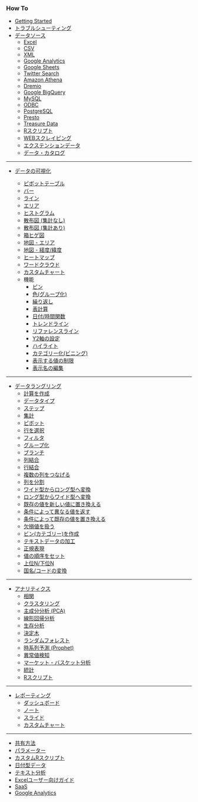 ### How To

* [Getting Started](/howto?q=tag%3A%22getting%20started%22)
* [トラブルシューティング](/howto?q=tag%3Atroubleshoot&language=ja)
* [データソース](/howto?q=tag%3A%22data%20source%22&language=ja)
    * [Excel](/howto?q=tag%3AExcel%20tag%3A%22Data%20Source%22&language=ja)
    * [CSV](/howto?q=tag%3Acsv%20tag%3A%22Data%20Source%22&language=ja)
    <!--* [JSON](/howto?q=tag%3Ajson%20tag%3A%22Data%20Source%22&language=ja)-->
    <!--* [統計ファイル(SPSS, SAS, STATA)](/howto?q=tag%3ASPSS%7CSAS%7CSTATA&language=ja)-->
    <!--* [Rファイル](/howto?q=tag%3A%22R%20File%22&language=ja)-->
    * [XML](/howto?q=tag%3Axml&language=ja)
    <!--* [Github issues](/howto?q=tag%3A%22Github%20issues%22&language=ja)-->
    * [Google Analytics](/howto?q=tag%3A%22Google%20Analytics%22&language=ja)
    * [Google Sheets](/howto?q=tag%3A%22Google%20Sheets%22&language=ja)
    <!--* [MailChimp](/howto?q=tag%3AMailchimp&language=ja)-->
    <!--* [Stripe](/howto?q=tag%3AStripe&language=ja)-->
    * [Twitter Search](/howto?q=tag%3ATwitter&language=ja)
    * [Amazon Athena](/howto?q=tag%3A%22Amazon%20Athena%22&language=ja)
    <!--* [Amazon Aurora](/howto?q=tag%3A%22Amazon%20Aurora%22&language=ja)-->
    <!--* [Amazon Redshift](/howto?q=tag%3ARedshift&language=ja)-->
    * [Dremio](/howto?q=tag%3ADremio&language=ja)
    * [Google BigQuery](/howto?q=tag%3ABigQuery&language=ja)
    <!--* [HP Vertica](/howto?q=tag%3A%22HP%20Vertica%22&language=ja)-->
    <!--* [MongoDB](/howto?q=tag%3AMongoDB&language=ja)-->
    <!--* [MS SQL Server](/howto?q=tag%3A%22MS%20SQL%22&language=ja)-->
    * [MySQL](/howto?q=tag%3AMySQL&language=ja)
    * [ODBC](/howto?q=tag%3AODBC&language=ja)
    * [PostgreSQL](/howto?q=tag%3APostgreSQL&language=ja)
    * [Presto](/howto?q=tag%3APresto&language=ja)
    <!--* [Teradata](/howto?q=tag%3ATeradata&language=ja)-->
    * [Treasure Data](/howto?q=tag%3A%22Treasure%20Data%22&language=ja)
    * [Rスクリプト](/howto?q=tag%3A%22R%20Script%22%20tag%3A%22Data%20Source%22&language=ja)
    * [WEBスクレイピング](/howto?q=tag%3A%22Web%20Scraping%22&language=ja)
    * [エクステンションデータ](/howto?q=tag%3A%%22Extension%20Data%22&language=ja)
    <!--* [ファイナンスデータ](/howto?q=tag%3Afinance%20tag%3A%22Data%20Source%22&language=ja)-->
    * [データ・カタログ](/howto?q=tag%3A%22Data%20Catalog%22%20tag%3A%22Data%20Source%22&language=ja)

----

* [データの可視化](/howto?q=tag%3Avisualization&language=ja)

    * [ピボットテーブル](/howto?q=tag%3APivot%20tag%3AVisualization&language=ja)
    <!--* [テーブル](/howto?q=tag%3ATable%20tag%3AVisualization&language=ja)-->
    * [バー](/howto?q=tag%3ABar&language=ja)
    * [ライン](/howto?q=tag%3ALine%20tag%3AVisualization&language=ja)
    * [エリア](/howto?q=tag%3AArea%20tag%3AVisualization&language=ja)
    <!--* [パイ](/howto?q=tag%3APie&language=ja)-->
    * [ヒストグラム](/howto?q=tag%3AHistogram&language=ja)
    <!--* [密度曲線](/howto?q=tag%3ADensity%20Plot&language=ja)-->
    * [散布図 (集計なし)](/howto?q=tag%3AScatter%20-tag%3A%22Scatter%20Aggregation%22&language=ja)
    * [散布図 (集計あり)](/howto?q=tag%3A%22Scatter%20Aggregation%22&language=ja)
    * [箱ヒゲ図](/howto?q=tag%3A%22Box%20Plot%22&language=ja)
    <!--* [バイオリン](/howto?q=tag%3A%22Violin%20Plot%22&language=ja)-->
    <!--* [エラーバー](/howto?q=tag%3A%22Error%20Bar%22&language=ja)-->
    * [地図 - エリア](/howto?q=tag%3AMap-Area&language=ja)
    * [地図 - 経度/緯度](/howto?q=tag%3AMap-long/lat&language=ja)
    <!--* [地図 - ヒートマップ](/howto?q=tag%3AMap-Heatmap&language=ja)-->
    * [ヒートマップ](/howto?q=tag%3AHeatmap%20-tag%3AMap-Heatmap&language=ja)
    <!--* [等高線プロット](/howto?q=tag%3ACountour&language=ja)-->
    <!--* [ナンバー](/howto?q=tag%3ANumber%20tag%3AVisualization&language=ja)-->
    * [ワードクラウド](/howto?q=tag%3AWordcloud&language=ja)
    * [カスタムチャート](/howto?q=tag%3Avisualization%20tag%3A%22R%20Script%22&language=ja)
  * 機能
    * [ピン](/howto?q=tag%3Apin%20-tag%3A%22Web%20Scraping%22&language=ja)
    * [色(グループ化)](/howto?q=tag%3AColor&language=ja)
    * [繰り返し](/howto?q=tag%3A%22Repeat%20By%22&language=ja)
    * [表計算](/howto?q=tag%3A%22Window%20Calculation%22%20tag%3AVisualization&language=ja)
    * [日付/時間関数](/howto?q=tag%3ADate%20tag%3AVisualization&language=ja)
    * [トレンドライン](/howto?q=tag%3ATrend%20Line&language=ja)
    * [リファレンスライン](/howto?q=tag%3A%22Reference%20Line%22&language=ja)
    <!--* [マーカーの変更](/howto?q=tag%3AMaker%20tag%3AVisualization&language=ja)-->
    * [Y2軸の設定](/howto?q=tag%3AY2-Axis&language=ja)
    <!--* [URLリンク](howto?q=tag%3A%22URL%20Link%22%20tag%3AVisualization&language=ja)-->
    * [ハイライト](/howto?q=tag%3AHighlight&language=ja)
    * [カテゴリー化(ビニング)](/howto?q=tag%3ABinning%20tag%3AVisualization&language=ja)
    * [表示する値の制限](/howto?q=tag%3ALimit&language=ja)
    * [表示名の編集](/howto?q=tag%3A%22Edit%20Display%20Name%22%20tag%3AVisualization&language=ja)

----

* [データラングリング](/howto?q=tag%3A%22Data%20Wrangling%22&language=ja)
    * [計算を作成](/howto?q=tag%3AMutate&language=ja)
    * [データタイプ](/howto?q=tag%3A%22Data%20Type%22&language=ja)
    * [ステップ](/howto?q=tag%3AStep&language=ja)
    * [集計](/howto?q=tag%3ASummarize&language=ja)
    * [ピボット](/howto?q=tag%3APivot%20tag%3A%22Data%20Wrangling%22&language=ja)
    <!--* [列名を変更](/howto?q=tag%3ARename&language=ja)-->
    <!--* [列を並び替える](/howto?q=tag%3A%22Reorder%20Columns%22&language=ja)-->
    <!--  * [列を選択](/howto?q=tag%3A%22Select%20Columns%22&language=ja)-->
    * [行を選択](/howto?q=tag%3ASlice&language=ja)
    * [フィルタ](/howto?q=tag%3AFilter%20tag%3A%22Data%20Wrangling%22&language=ja)
    <!--* [並び替え (ソート)](/howto?q=tag%3AArrange&language=ja)-->
    * [グループ化](/howto?q=tag%3A%22Group%20By%22&language=ja)
    * [ブランチ](/howto?q=tag%3ABranch&language=ja)
    * [列結合](/howto?q=tag%3AJoin&language=ja)
    * [行結合](/howto?q=tag%3AMerge&language=ja)
    * [複数の列をつなげる](/howto?q=tag%3AUnite&language=ja)
    * [列を分割](/howto?q=tag%3ASeparate&language=ja)
    * [ワイド型からロング型へ変換](/howto?q=tag%3AGather&language=ja)
    * [ロング型からワイド型へ変換](/howto?q=tag%3ASpread&language=ja)
    * [既存の値を新しい値に置き換える](/howto?q=tag%3ARecode&language=ja)
    * [条件によって異なる値を返す](/howto?q=tag%3Aifelse&language=ja)
    * [条件によって既存の値を置き換える](/howto?q=tag%3Acase_when&language=ja)
    * [欠損値を扱う](/howto?q=tag%3ANa&language=ja)
    * [ビン(カテゴリー)を作成](/howto?q=tag%3ABinnning%20tag%3A%22Data%20Wrangling%22&language=ja)
    <!--* [その他グループを作る](/howto?q=tag%3A%22other%20group%22&language=ja)-->
    * [テキストデータの加工](/howto?q=tag%3A%22Text%20Data%22&language=ja)
    * [正規表現](/howto?q=tag%3A%22Regular%20Expression%22&language=ja)
    <!--* [URLを操作](/howto?q=tag%3Aurl&language=ja)-->
    * [値の順序をセット](/howto?q=tag%3Afactor&language=ja)
    <!--* [サンプルを抽出](/howto?q=tag%3A%22Extract%20Sample%22&language=ja)-->
    * [上位N/下位N](/howto?q=tag%3Atop_n&language=ja)
    <!--* [一意な行/重複する行](/howto?q=tag%3Aunique_rows%7Cduplicated_rows&language=ja)-->
    <!--* [空行/空列を削除](/howto?q=tag%3Aremove_empty&language=ja)-->
    * [国名/コードの変換](/howto?q=tag%3Acountrycode&language=ja)
    <!--* [データの不均衡を解消](/howto?q=tag%3A不均衡&language=ja)-->
    <!--* [全ての列名をきれいにする](/howto?q=tag%3A%22Clean%20up%20all%20column%20names%22&language=ja)-->
    <!--* [行をヘッダとして使用](/howto?q=tag%3A%22Row%20as%20Header%22&language=ja)-->
    <!--* [全ての列のデータタイプを再評価](/howto?q=tag%3A%22Re-Evaluate%20Data%20Types%22&language=ja)-->
    <!--* [ワンホットエンコーディング](/howto?q=tag%3A%22one-hot%20encoding%22&language=ja)-->

----

* [アナリティクス](/howto?q=tag%3AAnalytics&language=ja)
    * [相関](/howto?q=tag%3ACorrelation&language=ja)
    <!--* [距離](/howto?q=tag%3ADistance&language=ja)-->
    * [クラスタリング](/howto?q=tag%3AClustering&language=ja)
    * [主成分分析 (PCA)](/howto?q=tag%3APca&language=ja)
    * [線形回帰分析](/howto?q=tag%3A%22Linear%20Regression%22&language=ja)
    <!--* [ロジスティック回帰分析](/howto?q=tag%3A%22Logistic%20Regression%22&language=ja)-->
    <!--* [一般化線型モデル](/howto?q=tag%3AGLM&language=ja)-->
    * [生存分析](/howto?q=tag%3A%22Survival%20Analysis%22&language=ja)
    * [決定木](/howto?q=tag%3A%22Dicision%20Tree%22&language=ja)
    * [ランダムフォレスト](/howto?q=tag%3ARandomforest&language=ja)
    * [時系列予測 (Prophet)](/howto?q=tag%3AProphet&language=ja)
    * [異常値検知](/howto?q=tag%3AAnomaly&language=ja)
    * [マーケット・バスケット分析](/howto?q=tag%3A%22Market%20Basket%22&language=ja)
    <!--* [統計的検定](/howto?q=tag%3A%22Statistical%20Tests%22&language=ja)-->
    <!--* [ベイジアンA/Bテスト](/howto?q=tag%3A%22A/B%20Tests%22&language=ja)-->
    * [統計](/howto?q=tag%3Astatistics&language=ja)
    * [Rスクリプト](/howto?q=tag%3A%22r%20script%22%20tag%3A%22analytics%22&language=ja)

----

* [レポーティング](/howto?q=tag%3AReporting&language=ja)
    * [ダッシュボード](/howto?q=tag%3ADashboard&language=ja)
    * [ノート](/howto?q=tag%3Anote&language=ja)
    * [スライド](/howto?q=tag%3Aslide&language=ja)
    * [カスタムチャート](/howto?q=tag%3A"visualization"%20tag%3A"R%20script"&language=ja)

----
* [共有方法](/howto?q=tag%3AShare&language=ja)
* [パラメーター](/howto?q=tag%3AParameter&language=ja)
* [カスタムRスクリプト](/howto?q=tag%3A%22r%20script%22&language=ja)
* [日付型データ](/howto?q=tag%3ADate&language=ja)
* [テキスト分析](/howto?q=tag%3A%22text%20analysis%22&language=ja)
* [Excelユーザー向けガイド](/howto?q=tag%3AExcel&language=ja)
* [SaaS](/howto?tag/?q=tag:saas&language=ja)
* [Google Analytics](/howto?q=tag%3A%22Google%20Analytics%22&language=ja)
